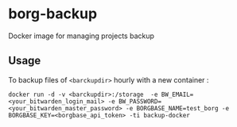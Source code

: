 # borg-backup
Docker image for managing projects backup

## Usage

To backup files of `<barckupdir>` hourly with a new container :

```
docker run -d -v <barckupdir>:/storage  -e BW_EMAIL=<your_bitwarden_login_mail> -e BW_PASSWORD=<your_bitwarden_master_password> -e BORGBASE_NAME=test_borg -e BORGBASE_KEY=<borgbase_api_token> -ti backup-docker
```

